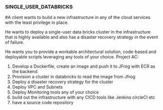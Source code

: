 ### SINGLE_USER_DATABRICKS
#A client wants to build a new infrastructure in any of the cloud services with the least privilege in place.


He wants to deploy a single-user data bricks cluster in the infrastructure that is highly available and also has a disaster recovery strategy in the event of failure.


He wants you to provide a workable architectural solution, code-based and deployable scripts leveraging any tools of your choice.
Project AC:
1. Develop a Dockerfile, create an image and push it to JFrog with ECR as the backend.
2. Provision a cluster in databricks to read the image from Jfrog
3. Deploy a disaster recovery strategy for the cluster
4. Deploy VPC and Subnets
5. Deploy Monitoring tools any of your choice 
6. build out the infrastructure with any CICD tools like Jenkins circleCI etc
8. have a source code repository
